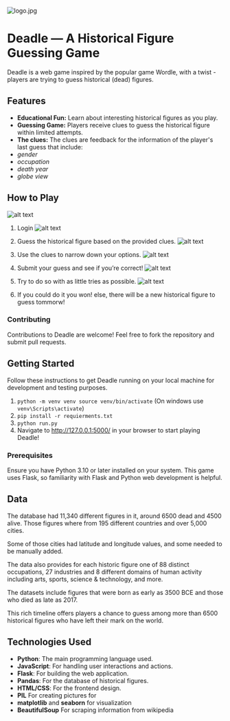 ![logo.jpg](app/static/img/logo.jpg)

# Deadle — A Historical Figure Guessing Game

Deadle is a web game inspired by the popular game Wordle, with a twist - players are trying to guess historical (dead) figures. 

## Features
- **Educational Fun:** Learn about interesting historical figures as you play.
- **Guessing Game:** Players receive clues to guess the historical figure within limited attempts.
- **The clues:** The clues are feedback for the information of the player's last guess that include:
- *gender*
- *occupation*
- *death year*
- *globe view*

## **How to Play**
![alt text](app/static/img/hot_to_play.png)

1. Login
![alt text](app/static/img/login.png)

2. Guess the historical figure based on the provided clues.
![alt text](app/static/img/guess.png)

2. Use the clues to narrow down your options.
![alt text](app/static/img/guess1.png)

3. Submit your guess and see if you’re correct!
![alt text](app/static/img/final_result.png)

4. Try to do so with as little tries as possible.
![alt text](app/static/img/stats_view.png)

5. If you could do it you won! else, there will be a new historical figure to guess tommorw!

### Contributing
Contributions to Deadle are welcome! Feel free to fork the repository and submit pull requests.

## Getting Started

Follow these instructions to get Deadle running on your local machine for development and testing purposes.
1. `python -m venv venv
source venv/bin/activate`
    (On windows use `venv\Scripts\activate`)
2. `pip install -r requierments.txt`
3. `python run.py`
4. Navigate to http://127.0.0.1:5000/ in your browser to start playing Deadle!

### Prerequisites

Ensure you have Python 3.10 or later installed on your system. This game uses Flask, so familiarity with Flask and Python web development is helpful.

## Data
The database had 11,340 different figures in it, around 6500 dead and 4500 alive.
Those figures where from 195 different countries and over 5,000 cities.

Some of those cities had latitude and longitude values, and some needed to be manually added.

The data also provides for each historic figure one of 88 distinct occupations,
27 industries and 8 different domains of human activity including arts,
sports, science & technology, and more.

The datasets include figures that were born as early as 3500 BCE and those who died as late as 2017.

This rich timeline offers players a chance to guess among more than 6500 historical figures who have left their mark on the world. 

## Technologies Used
- **Python**: The main programming language used.
- **JavaScript**: For handling user interactions and actions.
- **Flask**: For building the web application.
- **Pandas**: For the database of historical figures.
- **HTML/CSS**: For the frontend design.
- **PIL** For creating pictures for 
- **matplotlib** and **seaborn** for visualization
- **BeautifulSoup** For scraping information from wikipedia

